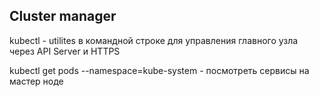 ## Cluster manager
kubectl - utilites в командной строке для управления главного узла через API Server и HTTPS 

kubectl get pods --namespace=kube-system - посмотреть сервисы на мастер ноде